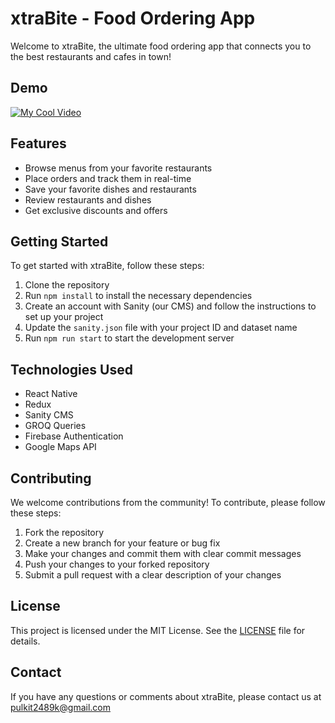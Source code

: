 # xtraBite - Food Ordering App

Welcome to xtraBite, the ultimate food ordering app that connects you to the best restaurants and cafes in town! 

## Demo



[![My Cool Video](https://i3.ytimg.com/vi/DubJ7x2nHtI/maxresdefault.jpg)](https://www.youtube.com/watch?v=DubJ7x2nHtI)

## Features
- Browse menus from your favorite restaurants
- Place orders and track them in real-time
- Save your favorite dishes and restaurants
- Review restaurants and dishes 
- Get exclusive discounts and offers

## Getting Started
To get started with xtraBite, follow these steps:

1. Clone the repository
2. Run `npm install` to install the necessary dependencies
3. Create an account with Sanity (our CMS) and follow the instructions to set up your project
4. Update the `sanity.json` file with your project ID and dataset name
5. Run `npm run start` to start the development server

## Technologies Used
- React Native
- Redux
- Sanity CMS
- GROQ Queries
- Firebase Authentication
- Google Maps API

## Contributing
We welcome contributions from the community! To contribute, please follow these steps:

1. Fork the repository
2. Create a new branch for your feature or bug fix
3. Make your changes and commit them with clear commit messages
4. Push your changes to your forked repository
5. Submit a pull request with a clear description of your changes

## License
This project is licensed under the MIT License. See the [LICENSE](LICENSE) file for details.

## Contact
If you have any questions or comments about xtraBite, please contact us at pulkit2489k@gmail.com
